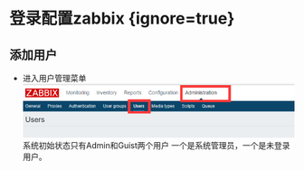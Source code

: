 # 登录配置zabbix {ignore=true}

## 添加用户

* 进入用户管理菜单
![](assets/2017-09-08-17-57-33.png) 
系统初始状态只有Admin和Guist两个用户 一个是系统管理员，一个是未登录用户。

## 

